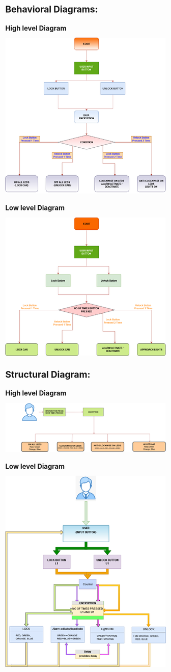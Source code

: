 # Behavioral Diagrams:

## High level Diagram 

![diagram](https://github.com/anushi790/M3_G62/blob/main/RKE/5_ImagesAndVideos/Behavioral%20diagram.png)

## Low level Diagram

![diagram](https://github.com/anushi790/M3_G62/blob/main/RKE/5_ImagesAndVideos/Behavioral%20diagram1.png)

# Structural Diagram:

## High level Diagram

![diagram](https://github.com/anushi790/M3_G62/blob/main/RKE/5_ImagesAndVideos/Structural_diagram.png)

## Low level Diagram

![diagram](https://github.com/anushi790/M3_G62/blob/main/RKE/5_ImagesAndVideos/structural%20diagram%201.png)